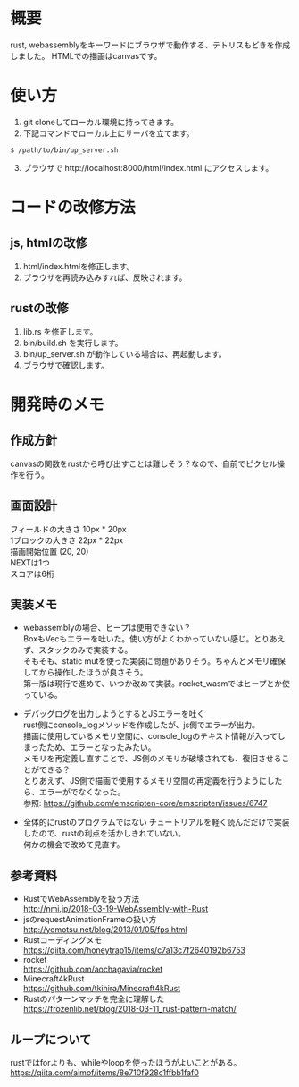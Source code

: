 # 概要
rust, webassemblyをキーワードにブラウザで動作する、テトリスもどきを作成しました。
HTMLでの描画はcanvasです。

# 使い方
1. git cloneしてローカル環境に持ってきます。
2. 下記コマンドでローカル上にサーバを立てます。
```
$ /path/to/bin/up_server.sh
```
3. ブラウザで http://localhost:8000/html/index.html にアクセスします。

# コードの改修方法
## js, htmlの改修
1. html/index.htmlを修正します。
2. ブラウザを再読み込みすれば、反映されます。

## rustの改修
1. lib.rs を修正します。
2. bin/build.sh を実行します。
3. bin/up_server.sh が動作している場合は、再起動します。
4. ブラウザで確認します。

# 開発時のメモ
## 作成方針 
canvasの関数をrustから呼び出すことは難しそう？なので、自前でピクセル操作を行う。

## 画面設計
フィールドの大きさ 10px * 20px  
1ブロックの大きさ 22px * 22px  
描画開始位置 (20, 20)  
NEXTは1つ  
スコアは6桁  

## 実装メモ
* webassemblyの場合、ヒープは使用できない？  
BoxもVecもエラーを吐いた。使い方がよくわかっていない感じ。とりあえず、スタックのみで実装する。  
そもそも、static mutを使った実装に問題がありそう。ちゃんとメモリ確保してから操作したほうが良さそう。  
第一版は現行で進めて、いつか改めて実装。rocket_wasmではヒープとか使っている。  

* デバッグログを出力しようとするとJSエラーを吐く  
rust側にconsole_logメソッドを作成したが、js側でエラーが出力。  
描画に使用しているメモリ空間に、console_logのテキスト情報が入ってしまったため、エラーとなったみたい。  
メモリを再定義し直すことで、JS側のメモリが破壊されても、復旧させることができる？  
とりあえず、JS側で描画で使用するメモリ空間の再定義を行うようにしたら、エラーがでなくなった。  
参照: https://github.com/emscripten-core/emscripten/issues/6747

* 全体的にrustのプログラムではない
チュートリアルを軽く読んだだけで実装したので、rustの利点を活かしきれていない。  
何かの機会で改めて見直す。  

## 参考資料
* RustでWebAssemblyを扱う方法  
http://nmi.jp/2018-03-19-WebAssembly-with-Rust  
* jsのrequestAnimationFrameの扱い方  
http://yomotsu.net/blog/2013/01/05/fps.html  
* Rustコーディングメモ  
https://qiita.com/honeytrap15/items/c7a13c7f2640192b6753  
* rocket  
https://github.com/aochagavia/rocket  
* Minecraft4kRust  
https://github.com/tkihira/Minecraft4kRust  
* Rustのパターンマッチを完全に理解した  
https://frozenlib.net/blog/2018-03-11_rust-pattern-match/  

## ループについて
rustではforよりも、whileやloopを使ったほうがよいことがある。  
https://qiita.com/aimof/items/8e710f928c1ffbb1faf0  